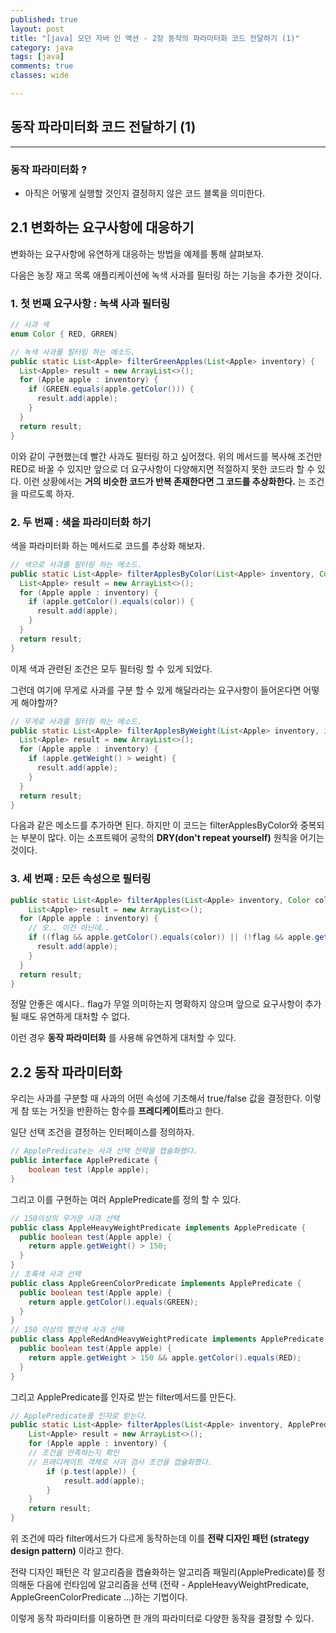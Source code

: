 ```yaml
---
published: true
layout: post
title: "[java] 모던 자바 인 액션 - 2장 동작의 파라미터화 코드 전달하기 (1)"
category: java
tags: [java]
comments: true
classes: wide

---
```


## 동작 파라미터화 코드 전달하기 (1)
-------------------

### 동작 파라미터화 ? 

* 아직은 어떻게 실행할 것인지 결정하지 않은 코드 블록을 의미한다.



## 2.1 변화하는 요구사항에 대응하기

변화하는 요구사항에 유연하게 대응하는 방법을 예제를 통해 살펴보자.

다음은 농장 재고 목록 애플리케이션에 녹색 사과를 필터링 하는 기능을 추가한 것이다.

### 1. 첫 번째 요구사항 : 녹색 사과 필터링

```java
// 사과 색
enum Color { RED, GRREN}
```

```java
// 녹색 사과를 필터링 하는 메소드.
public static List<Apple> filterGreenApples(List<Apple> inventory) {
  List<Apple> result = new ArrayList<>();
  for (Apple apple : inventory) {
    if (GREEN.equals(apple.getColor())) {
      result.add(apple);
    }
  }
  return result;
}
```

이와 같이 구현했는데 빨간 사과도 필터링 하고 싶어졌다. 위의 메서드를 복사해 조건만 RED로 바꿀 수 있지만 앞으로 더 요구사항이 다양해지면 적절하지 못한 코드라 할 수 있다. 이런 상황에서는 **거의 비슷한 코드가 반복 존재한다면 그 코드를 추상화한다.** 는 조건을 따르도록 하자.



### 2. 두 번째 : 색을 파라미터화 하기

색을 파라미터화 하는 메서드로 코드를 추상화 해보자.

```java
// 색으로 사과를 필터링 하는 메소드.
public static List<Apple> filterApplesByColor(List<Apple> inventory, Color color) {
  List<Apple> result = new ArrayList<>();
  for (Apple apple : inventory) {
    if (apple.getColor().equals(color)) {
      result.add(apple);
    }
  }
  return result;
}
```

이제 색과 관련된 조건은 모두 필터링 할 수 있게 되었다.

그런데 여기에 무게로 사과를 구분 할 수 있게 해달라라는 요구사항이 들어온다면 어떻게 해야할까?

```java
// 무게로 사과를 필터링 하는 메소드.
public static List<Apple> filterApplesByWeight(List<Apple> inventory, int weight) {
  List<Apple> result = new ArrayList<>();
  for (Apple apple : inventory) {
    if (apple.getWeight() > weight) {
      result.add(apple);
    }
  }
  return result;
}
```

다음과 같은 메소드를 추가하면 된다. 하지만 이 코드는 filterApplesByColor와 중복되는 부분이 많다. 이는 소프트웨어 공학의 __DRY(don't repeat yourself)__ 원칙을 어기는 것이다.



### 3. 세 번째 : 모든 속성으로 필터링

```java
public static List<Apple> filterApples(List<Apple> inventory, Color color, int weight, 	 	boolean flag) {
	List<Apple> result = new ArrayList<>();
  for (Apple apple : inventory) {
    // 오.. 이건 아닌데..
    if ((flag && apple.getColor().equals(color)) || (!flag && apple.getWeight() > weight)){
      result.add(apple);
    }
  }
  return result;
}
```

정말 안좋은 예시다.. flag가 무얼 의미하는지 명확하지 않으며 앞으로 요구사항이 추가될 때도 유연하게 대처할 수 없다.

이런 경우 __동작 파라미터화__ 를 사용해 유연하게 대처할 수 있다. 



## 2.2 동작 파라미터화

우리는 사과를 구분할 때 사과의 어떤 속성에 기초해서 true/false 값을 결정한다. 이렇게 참 또는 거짓을 반환하는 함수를 **프레디케이트**라고 한다. 

일단 선택 조건을 결정하는 인터페이스를 정의하자.

```java
// ApplePredicate는 사과 선택 전략을 캡슐화했다.
public interface ApplePredicate {
	boolean test (Apple apple);
}
```

그리고 이를 구현하는 여러 ApplePredicate를 정의 할 수 있다.

```java
// 150이상의 무거운 사과 선택
public class AppleHeavyWeightPredicate implements ApplePredicate {
  public boolean test(Apple apple) {
    return apple.getWeight() > 150;
  }
}
// 초록색 사과 선택
public class AppleGreenColorPredicate implements ApplePredicate {
  public boolean test(Apple apple) {
    return apple.getColor().equals(GREEN);
  }
}
// 150 이상의 빨간색 사과 선택
public class AppleRedAndHeavyWeightPredicate implements ApplePredicate {
  public boolean test(Apple apple) {
    return apple.getWeight > 150 && apple.getColor().equals(RED);
  }
}
```

그리고 ApplePredicate를 인자로 받는 filter메서드를 만든다.

```java
// ApplePredicate를 인자로 받는다.
public static List<Apple> filterApples(List<Apple> inventory, ApplePredicate p) {
	List<Apple> result = new ArrayList<>();
	for (Apple apple : inventory) {
    // 조건을 만족하는지 확인
    // 프레디케이트 객체로 사과 검사 조건을 캡슐화했다.
		if (p.test(apple)) {
			result.add(apple);
		}
	}
	return result;
}
```

위 조건에 따라 filter메서드가 다르게 동작하는데 이를 **전략 디자인 패턴 (strategy design pattern)** 이라고 한다.

전략 디자인 패턴은 각 알고리즘을 캡슐화하는 알고리즘 패밀리(ApplePredicate)를 정의해둔 다음에 런타임에 알고리즘을 선택 (전략 - AppleHeavyWeightPredicate, AppleGreenColorPredicate ...)하는 기법이다.

이렇게 동작 파라미터를 이용하면 한 개의 파라미터로 다양한 동작을 결정할 수 있다.





